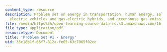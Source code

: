 ```yaml
---
content_type: resource
description: Problem set on energy in transportation, human energy, solar power, biofuels,
  electric vehicles and gas-electric hybrids, and greenhouse gas emissions.
file: /media/https%3A/open-learning-course-data-rc.s3.amazonaws.com/16-682-technology-in-transportation-spring-2011/35c18b1f65f7812afe0563c7065f02cc_MIT16_682S11_ques1.pdf
file_type: application/pdf
resourcetype: Document
title: 'Problem Set #1 - Energy'
uid: 35c18b1f-65f7-812a-fe05-63c7065f02cc
---
```

